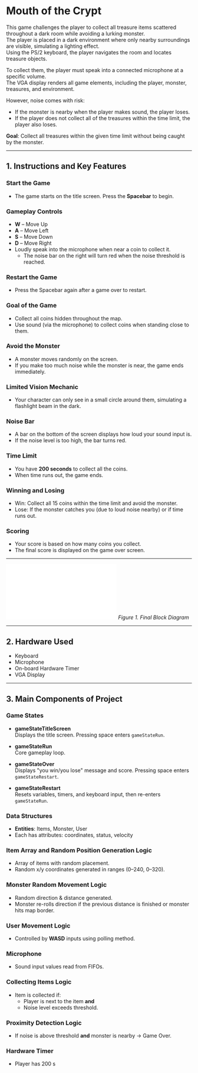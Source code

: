 # Mouth of the Crypt

This game challenges the player to collect all treasure items scattered throughout a dark room while avoiding a lurking monster.  
The player is placed in a dark environment where only nearby surroundings are visible, simulating a lighting effect.  
Using the PS/2 keyboard, the player navigates the room and locates treasure objects.  

To collect them, the player must speak into a connected microphone at a specific volume.  
The VGA display renders all game elements, including the player, monster, treasures, and environment.  

However, noise comes with risk:  
- If the monster is nearby when the player makes sound, the player loses.  
- If the player does not collect all of the treasures within the time limit, the player also loses.  

**Goal**: Collect all treasures within the given time limit without being caught by the monster.

---

## 1. Instructions and Key Features

### Start the Game
- The game starts on the title screen. Press the **Spacebar** to begin.

### Gameplay Controls
- **W** – Move Up  
- **A** – Move Left  
- **S** – Move Down  
- **D** – Move Right  
- Loudly speak into the microphone when near a coin to collect it.  
  - The noise bar on the right will turn red when the noise threshold is reached.

### Restart the Game
- Press the Spacebar again after a game over to restart.

### Goal of the Game
- Collect all coins hidden throughout the map.
- Use sound (via the microphone) to collect coins when standing close to them.

### Avoid the Monster
- A monster moves randomly on the screen.
- If you make too much noise while the monster is near, the game ends immediately.

### Limited Vision Mechanic
- Your character can only see in a small circle around them, simulating a flashlight beam in the dark.

### Noise Bar
- A bar on the bottom of the screen displays how loud your sound input is.
- If the noise level is too high, the bar turns red.

### Time Limit
- You have **200 seconds** to collect all the coins.
- When time runs out, the game ends.

### Winning and Losing
- Win: Collect all 15 coins within the time limit and avoid the monster.
- Lose: If the monster catches you (due to loud noise nearby) or if time runs out.

### Scoring
- Your score is based on how many coins you collect.
- The final score is displayed on the game over screen.

---

![Final Block Diagram](blockdiagram.pdf)
*Figure 1. Final Block Diagram*

---

## 2. Hardware Used
- Keyboard  
- Microphone  
- On-board Hardware Timer  
- VGA Display  

---

## 3. Main Components of Project

### Game States
- **gameStateTitleScreen**  
  Displays the title screen. Pressing space enters `gameStateRun`.  

- **gameStateRun**  
  Core gameplay loop.  

- **gameStateOver**  
  Displays "you win/you lose" message and score. Pressing space enters `gameStateRestart`.  

- **gameStateRestart**  
  Resets variables, timers, and keyboard input, then re-enters `gameStateRun`.  

### Data Structures
- **Entities**: Items, Monster, User  
- Each has attributes: coordinates, status, velocity  

### Item Array and Random Position Generation Logic
- Array of items with random placement.
- Random x/y coordinates generated in ranges (0–240, 0–320).

### Monster Random Movement Logic
- Random direction & distance generated.
- Monster re-rolls direction if the previous distance is finished or monster hits map border.

### User Movement Logic
- Controlled by **WASD** inputs using polling method.

### Microphone
- Sound input values read from FIFOs.

### Collecting Items Logic
- Item is collected if:
  - Player is next to the item **and**
  - Noise level exceeds threshold.

### Proximity Detection Logic
- If noise is above threshold **and** monster is nearby → Game Over.

### Hardware Timer
- Player has 200 s


